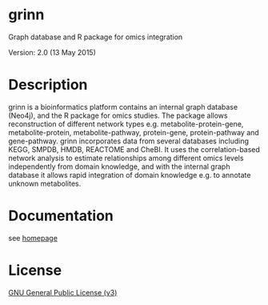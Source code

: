 # grinn
Graph database and R package for omics integration

Version: 2.0 (13 May 2015)

Description
=========
grinn is a bioinformatics platform contains an internal graph database (Neo4j), and the R package for omics studies.
The package allows reconstruction of different network types e.g. metabolite-protein-gene, metabolite-protein, metabolite-pathway, protein-gene, protein-pathway and gene-pathway.
grinn incorporates data from several databases including KEGG, SMPDB, HMDB, REACTOME and CheBI.
It uses the correlation-based network analysis to estimate relationships among different omics levels independently from domain knowledge, and with the internal graph database it allows rapid integration of domain knowledge e.g. to annotate unknown metabolites.

Documentation
=========
see [homepage](http://kwanjeeraw.github.io/grinn/)

License
=========
[GNU General Public License (v3)](https://github.com/kwanjeeraw/grinn/blob/master/LICENSE)